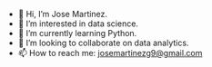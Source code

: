 - 👋 Hi, I’m Jose Martinez. 
- 👀 I’m interested in data science.
- 🌱 I’m currently learning Python.
- 💞️ I’m looking to collaborate on data analytics.
- 📫 How to reach me: josemartinezg9@gmail.com

<!---
josemartinezg9/josemartinezg9 is a ✨ special ✨ repository because its `README.md` (this file) appears on your GitHub profile.
You can click the Preview link to take a look at your changes.
--->
